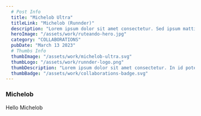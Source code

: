```yaml
---
  # Post Info
  title: "Michelob Ultra"
  titleLink: "Michelob (Runnder)"
  description: "Lorem ipsum dolor sit amet consectetur. Sed ipsum mattis hendrerit sed arcu sit sed massa. Ac ornare porttitor pharetra condimentum sit nisi nisl nunc mauris. Tempus mauris a nibh dignissim fringilla aliquam ante odio. Velit morbi eu cursus nisi dolor pellentesque nisl. Dictum aliquet pharetra odio non. Ac libero vel odio proin. In et aenean at ac. Nullam."
  heroImage: "/assets/work/ruteando-hero.jpg"
  category: "COLLABORATIONS"
  pubDate: "March 13 2023"
  # Thumbs Info
  thumbImage: "/assets/work/michelob-ultra.svg"
  thumbLogo: "/assets/work/runnder-logo.png"
  thumbDescription: "Lorem ipsum dolor sit amet consectetur. In id potenti ut facilisi. Facilisis orci mauris molestie felis enim id auctor mauris. Dignissim posuere aliquet lorem cras."
  thumbBadge: "/assets/work/collaborations-badge.svg"
---
```

### Michelob

Hello Michelob